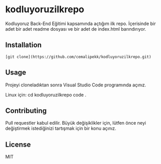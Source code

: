 # kodluyoruzilkrepo
Kodluyoruz Back-End Eğitimi kapsamında açtığım ilk repo. İçerisinde bir adet bir adet readme dosyası ve bir adet de index.html barındırıyor.

## Installation

```
[git clone](https://github.com/cemalipekk/kodluyoruzilkrepo.git)
```
## Usage
Projeyi cloneladıktan sonra Visual Studio Code programında açınız.

Linux için:
cd kodluyoruzilkrepo
code .

## Contributing
Pull requestler kabul edilir. Büyük değişiklikler için, lütfen önce neyi değiştirmek istediğinizi tartışmak için bir konu açınız.

## License
MIT
